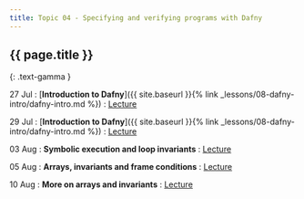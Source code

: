 ```yaml
---
title: Topic 04 - Specifying and verifying programs with Dafny
---
```


## {{ page.title }}
{: .text-gamma }

27 Jul
: [**Introduction to Dafny**]({{ site.baseurl }}{% link _lessons/08-dafny-intro/dafny-intro.md %})
  : [Lecture](https://youtu.be/8a1CsK5YqLc)

29 Jul
: [**Introduction to Dafny**]({{ site.baseurl }}{% link _lessons/08-dafny-intro/dafny-intro.md %})
  : [Lecture](https://youtu.be/hjILHtFgI1o)

03 Aug
: **Symbolic execution and loop invariants**
  : [Lecture](https://youtu.be/BVAUFQHVbjg)

05 Aug
: **Arrays, invariants and frame conditions**
  : [Lecture](https://youtu.be/e6VhUqn_aqA)

10 Aug
: **More on arrays and invariants**
  : [Lecture](https://youtu.be/JPOR5n4GH2M)
